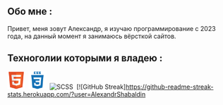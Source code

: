 ## Обо мне :  
Привет, меня зовут Александр, я изучаю программирование с 2023 года, на данный момент я занимаюсь вёрсткой сайтов.

## Техноголии которыми я владею :  
<img src="https://github.com/devicons/devicon/blob/master/icons/html5/html5-original.svg" title="HTML5" alt="HTML" width="40" height="40"/>&nbsp;
<img src="https://github.com/devicons/devicon/blob/master/icons/css3/css3-plain-wordmark.svg"  title="CSS3" alt="CSS" width="40" height="40"/>&nbsp;
<img src="https://cdn.jsdelivr.net/gh/devicons/devicon/icons/sass/sass-original.svg"  title="SCSS" alt="SCSS" width="40" height="40"/>&nbsp;
[![GitHub Streak]https://github-readme-streak-stats.herokuapp.com/?user=AlexandrShabaldin
